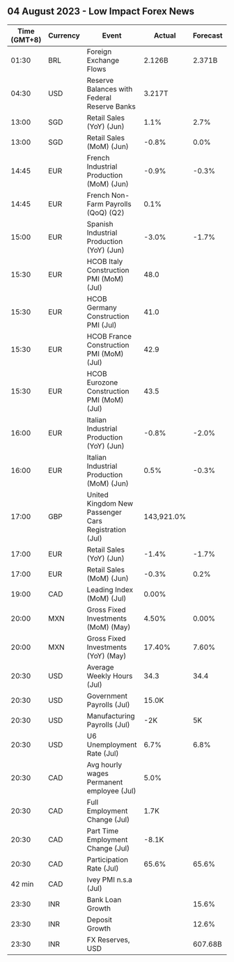 ## 04 August 2023 - Low Impact Forex News

| Time (GMT+8) | Currency | Event | Actual | Forecast | Previous |
|------|----------|-------|--------|----------|----------|
| 01:30 | BRL | Foreign Exchange Flows | 2.126B | 2.371B | 3.040B |
| 04:30 | USD | Reserve Balances with Federal Reserve Banks | 3.217T |  | 3.167T |
| 13:00 | SGD | Retail Sales (YoY) (Jun) | 1.1% | 2.7% | 1.8% |
| 13:00 | SGD | Retail Sales (MoM) (Jun) | -0.8% | 0.0% | -0.2% |
| 14:45 | EUR | French Industrial Production (MoM) (Jun) | -0.9% | -0.3% | 1.1% |
| 14:45 | EUR | French Non-Farm Payrolls (QoQ) (Q2) | 0.1% |  | 0.4% |
| 15:00 | EUR | Spanish Industrial Production (YoY) (Jun) | -3.0% | -1.7% | -0.6% |
| 15:30 | EUR | HCOB Italy Construction PMI (MoM) (Jul) | 48.0 |  | 48.6 |
| 15:30 | EUR | HCOB Germany Construction PMI (Jul) | 41.0 |  | 41.4 |
| 15:30 | EUR | HCOB France Construction PMI (MoM) (Jul) | 42.9 |  | 43.7 |
| 15:30 | EUR | HCOB Eurozone Construction PMI (MoM) (Jul) | 43.5 |  | 44.2 |
| 16:00 | EUR | Italian Industrial Production (YoY) (Jun) | -0.8% | -2.0% | -3.5% |
| 16:00 | EUR | Italian Industrial Production (MoM) (Jun) | 0.5% | -0.3% | 1.7% |
| 17:00 | GBP | United Kingdom New Passenger Cars Registration (Jul) | 143,921.0% |  | 177,266.0% |
| 17:00 | EUR | Retail Sales (YoY) (Jun) | -1.4% | -1.7% | -2.4% |
| 17:00 | EUR | Retail Sales (MoM) (Jun) | -0.3% | 0.2% | 0.6% |
| 19:00 | CAD | Leading Index (MoM) (Jul) | 0.00% |  | -0.01% |
| 20:00 | MXN | Gross Fixed Investments (MoM) (May) | 4.50% | 0.00% | -0.30% |
| 20:00 | MXN | Gross Fixed Investments (YoY) (May) | 17.40% | 7.60% | 6.10% |
| 20:30 | USD | Average Weekly Hours (Jul) | 34.3 | 34.4 | 34.4 |
| 20:30 | USD | Government Payrolls (Jul) | 15.0K |  | 57.0K |
| 20:30 | USD | Manufacturing Payrolls (Jul) | -2K | 5K | 6K |
| 20:30 | USD | U6 Unemployment Rate (Jul) | 6.7% | 6.8% | 6.9% |
| 20:30 | CAD | Avg hourly wages Permanent employee (Jul) | 5.0% |  | 3.9% |
| 20:30 | CAD | Full Employment Change (Jul) | 1.7K |  | 109.6K |
| 20:30 | CAD | Part Time Employment Change (Jul) | -8.1K |  | -49.8K |
| 20:30 | CAD | Participation Rate (Jul) | 65.6% | 65.6% | 65.7% |
| 42 min | CAD | Ivey PMI n.s.a (Jul) |  |  | 53.4 |
| 23:30 | INR | Bank Loan Growth |  | 15.6% | 16.2% |
| 23:30 | INR | Deposit Growth |  | 12.6% | 13.0% |
| 23:30 | INR | FX Reserves, USD |  | 607.68B | 607.04B |
